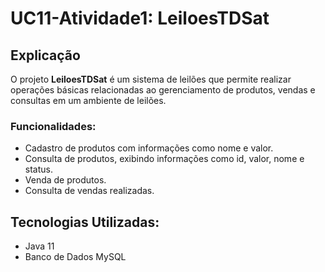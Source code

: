 # UC11-Atividade1: LeiloesTDSat

## Explicação

O projeto **LeiloesTDSat** é um sistema de leilões que permite realizar operações básicas relacionadas ao gerenciamento de produtos, vendas e consultas em um ambiente de leilões.

### Funcionalidades:

- Cadastro de produtos com informações como nome e valor.
- Consulta de produtos, exibindo informações como id, valor, nome e status.
- Venda de produtos.
- Consulta de vendas realizadas.

## Tecnologias Utilizadas:

- Java 11
- Banco de Dados MySQL